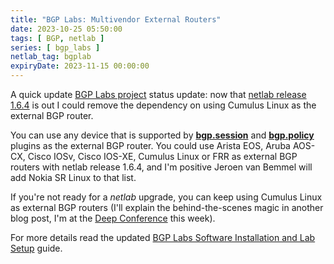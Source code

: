 ```yaml
---
title: "BGP Labs: Multivendor External Routers"
date: 2023-10-25 05:50:00
tags: [ BGP, netlab ]
series: [ bgp_labs ]
netlab_tag: bgplab
expiryDate: 2023-11-15 00:00:00
---
```

A quick update [BGP Labs project](https://bgplabs.net/) status update: now that [netlab release 1.6.4](/2023/10/netlab-1-6-4-more-bgp-nerd-knobs.html) is out I could remove the dependency on using Cumulus Linux as the external BGP router.

You can use any device that is supported by **[bgp.session](https://netlab.tools/plugins/bgp.session/)** and **[bgp.policy](https://netlab.tools/plugins/bgp.policy/)** plugins as the external BGP router. You could use Arista EOS, Aruba AOS-CX, Cisco IOSv, Cisco IOS-XE, Cumulus Linux or FRR as external BGP routers with netlab release 1.6.4, and I'm positive Jeroen van Bemmel will add Nokia SR Linux to that list.

If you're not ready for a _netlab_ upgrade, you can keep using Cumulus Linux as external BGP routers (I'll explain the behind-the-scenes magic in another blog post, I'm at the [Deep Conference](https://deep-conference.com/) this week).

For more details read the updated [BGP Labs Software Installation and Lab Setup](https://bgplabs.net/1-setup/) guide.
